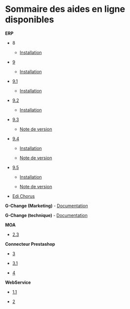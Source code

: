 # Sommaire des aides en ligne disponibles


**ERP**

- 8

    * [Installation](http://docs.gestimum.com/ERP/8/Installation/)

- [9](http://docs.gestimum.com/ERP/9/)

    * [Installation](http://docs.gestimum.com/ERP/9/Installation/)

- [9.1](http://docs.gestimum.com/ERP/9.1/)

    * [Installation](http://docs.gestimum.com/ERP/9.1/Installation/)

- [9.2](http://docs.gestimum.com/ERP/9.2/)

    * [Installation](http://docs.gestimum.com/ERP/9.2/Installation/)

- [9.3](http://docs.gestimum.com/ERP/9.3/NotesVersion/)

    * [Note de version](http://docs.gestimum.com/ERP/9.3/NotesVersion/)

- [9.4](http://docs.gestimum.com/ERP/9.4/)

    * [Installation](http://docs.gestimum.com/ERP/9.4/Installation/)

    * [Note de version](http://docs.gestimum.com/ERP/9.4/NotesVersion/)

- [9.5](index.md)

    * [Installation](http://docs.gestimum.com/ERP/9.5/Installation/)

    * [Note de version](http://docs.gestimum.com/ERP/9.5/NotesVersion/)

- [Edi Chorus](http://docs.gestimum.com/ERP/EDICHORUS)


**G-Change (Marketing)** - [Documentation](http://docs.gestimum.com/GChange)


**G-Change (technique)** - [Documentation](http://docs.gestimum.com/GChange_technique)


**MOA**

- [2.3](http://docs.gestimum.com/MOA/2.3)


**Connecteur Prestashop**

- [3](http://docs.gestimum.com/Prestashop/3)

- [3.1](http://docs.gestimum.com/Prestashop/3.1)

- [4](http://docs.gestimum.com/Prestashop/4)


**WebService**

- [1.1](http://docs.gestimum.com/WebService/1.1)

- [2](http://docs.gestimum.com/WebService/2)